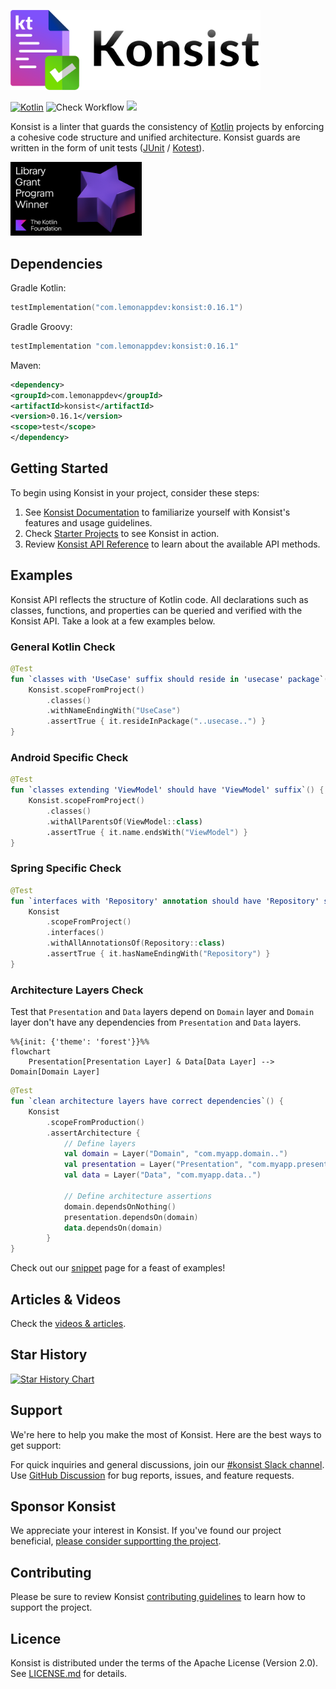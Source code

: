 <p align="left">
    <a href="https://docs.konsist.lemonappdev.com/" target="_blank">
        <img src="misc/konsist-logo/logo.png" alt="Konsit Logo" width="400">
    </a>
</p>

[![Kotlin](https://img.shields.io/badge/Kotlin-blue.svg?style=flat&logo=kotlin)](https://kotlinlang.org)
![Check Workflow](https://github.com/LemonAppDev/konsist/actions/workflows/check.yml/badge.svg)
[<img src="https://img.shields.io/maven-central/v/com.lemonappdev/konsist?label=Release"/>](https://central.sonatype.com/artifact/com.lemonappdev/konsist)

Konsist is a linter that guards the consistency of [Kotlin](https://kotlinlang.org/) projects by enforcing a cohesive
code structure
and unified architecture. Konsist guards are written in the form of unit
tests ([JUnit](https://junit.org/) / [Kotest](https://kotest.io/)).

<p align="left">
  <a href="https://kotlinfoundation.org/news/grants-program-winners-24/" target="_blank">
    <img src="misc/library-grant-program-winner.png" alt="Library Grant Program Winner 2024" title="Library Grant Program Winner 2024" width="210">
  </a>
</p>

## Dependencies

Gradle Kotlin:
```kotlin
testImplementation("com.lemonappdev:konsist:0.16.1")
```

Gradle Groovy:
```groovy
testImplementation "com.lemonappdev:konsist:0.16.1"
```

Maven:
```xml
<dependency>
<groupId>com.lemonappdev</groupId>
<artifactId>konsist</artifactId>
<version>0.16.1</version>
<scope>test</scope>
</dependency>
```

## Getting Started

To begin using Konsist in your project, consider these steps:

1. See [Konsist Documentation](https://docs.konsist.lemonappdev.com/) to familiarize yourself with Konsist's
   features and usage guidelines.
2. Check [Starter Projects](https://github.com/LemonAppDev/konsist/tree/main/samples/starter-projects) to see Konsist in
   action.
3. Review [Konsist API Reference](https://reference.konsist.lemonappdev.com) to learn about the available API methods.

## Examples

Konsist API reflects the structure of Kotlin code. All declarations such as classes, functions, and properties can be
queried and verified with the Konsist API. Take a look at a few examples below.

### General Kotlin Check

```kotlin
@Test
fun `classes with 'UseCase' suffix should reside in 'usecase' package`() {
    Konsist.scopeFromProject()
        .classes()
        .withNameEndingWith("UseCase")
        .assertTrue { it.resideInPackage("..usecase..") }
}
```

### Android Specific Check

```kotlin
@Test
fun `classes extending 'ViewModel' should have 'ViewModel' suffix`() {
    Konsist.scopeFromProject()
        .classes()
        .withAllParentsOf(ViewModel::class)
        .assertTrue { it.name.endsWith("ViewModel") }
}
```

### Spring Specific Check

```kotlin
@Test
fun `interfaces with 'Repository' annotation should have 'Repository' suffix`() {
    Konsist
        .scopeFromProject()
        .interfaces()
        .withAllAnnotationsOf(Repository::class)
        .assertTrue { it.hasNameEndingWith("Repository") }
}
```

### Architecture Layers Check

Test that `Presentation` and `Data` layers depend on `Domain` layer and `Domain` layer don't have any dependencies
from `Presentation` and `Data` layers.

```mermaid
%%{init: {'theme': 'forest'}}%%
flowchart
    Presentation[Presentation Layer] & Data[Data Layer] --> Domain[Domain Layer]
```

```kotlin
@Test
fun `clean architecture layers have correct dependencies`() {
    Konsist
        .scopeFromProduction()
        .assertArchitecture {
            // Define layers
            val domain = Layer("Domain", "com.myapp.domain..")
            val presentation = Layer("Presentation", "com.myapp.presentation..")
            val data = Layer("Data", "com.myapp.data..")

            // Define architecture assertions
            domain.dependsOnNothing()
            presentation.dependsOn(domain)
            data.dependsOn(domain)
        }
}
```

Check out our [snippet](https://docs.konsist.lemonappdev.com/inspiration/snippets) page for a feast of examples!

## Articles & Videos

Check the [videos & articles](https://docs.konsist.lemonappdev.com/getting-started/getting-started/articles).

## Star History

[![Star History Chart](https://api.star-history.com/svg?repos=LemonAppDev/konsist&type=Date)](https://star-history.com/#LemonAppDev/konsist&Date)

## Support

We're here to help you make the most of Konsist. Here are the best ways to get support:

For quick inquiries and general discussions, join
our [#konsist Slack channel](https://kotlinlang.slack.com/archives/C05QG9FD6KS).
Use [GitHub Discussion](https://github.com/LemonAppDev/konsist/discussions) for bug reports, issues, and feature
requests.

## Sponsor Konsist

We appreciate your interest in Konsist. If you've found our project beneficial, [please consider supportting the project](https://docs.konsist.lemonappdev.com/help/sponsor-konsist).

## Contributing

Please be sure to review Konsist [contributing guidelines](https://docs.konsist.lemonappdev.com/help/contributing)
to learn how to support the project.

## Licence

Konsist is distributed under the terms of the Apache License (Version 2.0). See [LICENSE.md](LICENSE) for details.
